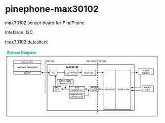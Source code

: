 # pinephone-max30102
 max30102 sensor board for PinePhone

Intefarce: I2C 


[max30102 datasheet](https://www.analog.com/media/en/technical-documentation/data-sheets/max30102.pdf)


![max30102 system diagram](/support_files/images/system_diagram.JPG)